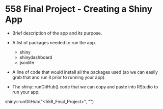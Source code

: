 # 558 Final Project - Creating a Shiny App  

*  Brief description of the app and its purpose.  
*  A list of packages needed to run the app.  
    +  shiny  
    +  shinydashboard  
    +  jsonlite  

*  A line of code that would install all the packages used (so we can easily grab that and run it prior to running your app).  



*  The shiny::runGitHub() code that we can copy and paste into RStudio to run your app.  

shiny::runGitHub("<558_Final_Project>", "<kebreeze>")
